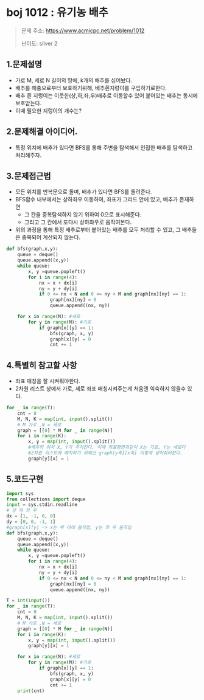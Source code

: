 # boj 1012 : 유기농 배추
> 문제 주소: https://www.acmicpc.net/problem/1012
> 
> 난이도: silver 2

## 1.문제설명
- 가로 M, 세로 N 길이의 땅에, k개의 배추를 심어놨다.
- 배추를 해충으로부터 보호하기위해, 배추흰지렁이를 구입하기로한다.
- 배추 흰 지렁이는 이웃한(상,하,좌,우)배추로 이동할수 있어 붙어있는 배추는 동시에 보호받는다.
- 이때 필요한 지렁이의 개수는?
## 2.문제해결 아이디어.
- 특정 위치에 배추가 있다면 BFS를 통해 주변을 탐색해서 인접한 배추를 탐색하고 처리해주자.
## 3.문제접근법
- 모든 위치를 반복문으로 돌며, 배추가 있다면 BFS를 돌려준다.
- BFS함수 내부에서는 상하좌우 이동하여, 좌표가 그리드 안에 있고, 배추가 존재하면
    - 그 칸을 중복탐색하지 않기 위하여 0으로 표시해준다.
    - 그리고 그 칸에서 또다시 상하좌우로 움직여본다.
- 위의 과정을 통해 특정 배추로부터 붙어있는 배추를 모두 처리할 수 있고, 그 배추들은 중복되어 계산되지 않는다.
```python
def bfs(graph,x,y):
    queue = deque()
    queue.append((x,y))
    while queue:
        x, y =queue.popleft()
        for i in range(4):
            nx = x + dx[i]
            ny = y + dy[i]
            if 0 <= nx < N and 0 <= ny < M and graph[nx][ny] == 1:
                graph[nx][ny] = 0
                queue.append((nx, ny))
```
```python
    for x in range(N): #세로
        for y in range(M): #가로
            if graph[x][y] == 1:
                bfs(graph, x, y)
                graph[x][y] = 0
                cnt += 1
```
## 4.특별히 참고할 사항
- 좌표 매칭을 잘 시켜줘야한다.
- 2차원 리스트 상에서 가로, 세로 좌표 매칭시켜주는게 처음엔 익숙하지 않을수 있다.
```python
for _ in range(T):
    cnt = 0
    M, N, K = map(int, input().split())
    # M 가로 ,N = 세로
    graph = [[0] * M for _ in range(N)]
    for i in range(K):
        x, y = map(int, input().split())
        #배추의 위치 X, Y가 주어진다. 이때 좌표평면과같이 X는 가로, Y는 세로다
        #2차원 리스트에 배치하기 위해선 graph[y축][x축] 이렇게 넣어줘야한다.
        graph[y][x] = 1
```
## 5.코드구현
``` python
import sys
from collections import deque
input = sys.stdin.readline
# 상 하 좌 우
dx = [1, -1, 0, 0]
dy = [0, 0, -1, 1]
#graph[x][y] -> x는 위 아래 움직임, y는 좌 우 움직임
def bfs(graph,x,y):
    queue = deque()
    queue.append((x,y))
    while queue:
        x, y =queue.popleft()
        for i in range(4):
            nx = x + dx[i]
            ny = y + dy[i]
            if 0 <= nx < N and 0 <= ny < M and graph[nx][ny] == 1:
                graph[nx][ny] = 0
                queue.append((nx, ny))

T = int(input())
for _ in range(T):
    cnt = 0
    M, N, K = map(int, input().split())
    # M 가로 ,N = 세로
    graph = [[0] * M for _ in range(N)]
    for i in range(K):
        x, y = map(int, input().split())
        graph[y][x] = 1

    for x in range(N): #세로
        for y in range(M): #가로
            if graph[x][y] == 1:
                bfs(graph, x, y)
                graph[x][y] = 0
                cnt += 1
    print(cnt)




```